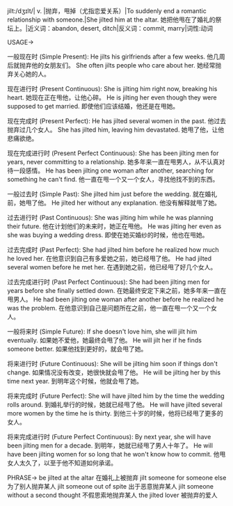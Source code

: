 jilt:/dʒɪlt/| v. |抛弃，甩掉（尤指恋爱关系）|To suddenly end a romantic relationship with someone.|She jilted him at the altar. 她把他甩在了婚礼的祭坛上。|近义词：abandon, desert, ditch|反义词：commit, marry|词性:动词

USAGE->

一般现在时 (Simple Present):
He jilts his girlfriends after a few weeks. 他几周后就抛弃他的女朋友们。
She often jilts people who care about her. 她经常抛弃关心她的人。

现在进行时 (Present Continuous):
She is jilting him right now, breaking his heart. 她现在正在甩他，让他心碎。
He is jilting her even though they were supposed to get married. 即使他们应该结婚，他还是在甩她。

现在完成时 (Present Perfect):
He has jilted several women in the past. 他过去抛弃过几个女人。
She has jilted him, leaving him devastated. 她甩了他，让他悲痛欲绝。

现在完成进行时 (Present Perfect Continuous):
She has been jilting men for years, never committing to a relationship. 她多年来一直在甩男人，从不认真对待一段感情。
He has been jilting one woman after another, searching for something he can't find. 他一直在甩一个又一个女人，寻找他找不到的东西。

一般过去时 (Simple Past):
She jilted him just before the wedding. 就在婚礼前，她甩了他。
He jilted her without any explanation. 他没有解释就甩了她。

过去进行时 (Past Continuous):
She was jilting him while he was planning their future. 他在计划他们的未来时，她正在甩他。
He was jilting her even as she was buying a wedding dress. 即使在她买婚纱的时候，他也在甩她。

过去完成时 (Past Perfect):
She had jilted him before he realized how much he loved her. 在他意识到自己有多爱她之前，她已经甩了他。
He had jilted several women before he met her. 在遇到她之前，他已经甩了好几个女人。

过去完成进行时 (Past Perfect Continuous):
She had been jilting men for years before she finally settled down. 在她最终安定下来之前，她多年来一直在甩男人。
He had been jilting one woman after another before he realized he was the problem. 在他意识到自己是问题所在之前，他一直在甩一个又一个女人。

一般将来时 (Simple Future):
If she doesn't love him, she will jilt him eventually. 如果她不爱他，她最终会甩了他。
He will jilt her if he finds someone better. 如果他找到更好的，就会甩了她。

将来进行时 (Future Continuous):
She will be jilting him soon if things don't change. 如果情况没有改变，她很快就会甩了他。
He will be jilting her by this time next year. 到明年这个时候，他就会甩了她。

将来完成时 (Future Perfect):
She will have jilted him by the time the wedding rolls around. 到婚礼举行的时候，她就已经甩了他。
He will have jilted several more women by the time he is thirty. 到他三十岁的时候，他将已经甩了更多的女人。

将来完成进行时 (Future Perfect Continuous):
By next year, she will have been jilting men for a decade. 到明年，她就已经甩了男人十年了。
He will have been jilting women for so long that he won't know how to commit. 他甩女人太久了，以至于他不知道如何承诺。


PHRASE->
be jilted at the altar 在婚礼上被抛弃
jilt someone for someone else 为了别人抛弃某人
jilt someone out of spite 出于恶意抛弃某人
jilt someone without a second thought 不假思索地抛弃某人
the jilted lover 被抛弃的爱人
